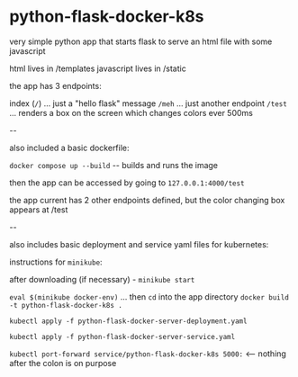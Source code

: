 # python-flask-docker-k8s

very simple python app that starts flask to serve an html file with some javascript

html lives in /templates
javascript lives in /static

the app has 3 endpoints:

index (`/`) ... just a "hello flask" message
`/meh` ... just another endpoint
`/test` ... renders a box on the screen which changes colors ever 500ms

--

also included a basic dockerfile:

`docker compose up --build` -- builds and runs the image

then the app can be accessed by going to `127.0.0.1:4000/test`

the app current has 2 other endpoints defined, but the color changing box appears at /test

--

also includes basic deployment and service yaml files for kubernetes:

instructions for `minikube`:

after downloading (if necessary) - `minikube start`

`eval $(minikube docker-env)` ... then `cd` into the app directory
`docker build -t python-flask-docker-k8s .`

`kubectl apply -f python-flask-docker-server-deployment.yaml`

`kubectl apply -f python-flask-docker-server-service.yaml`

`kubectl port-forward service/python-flask-docker-k8s 5000:` <-- nothing after the colon is on purpose

